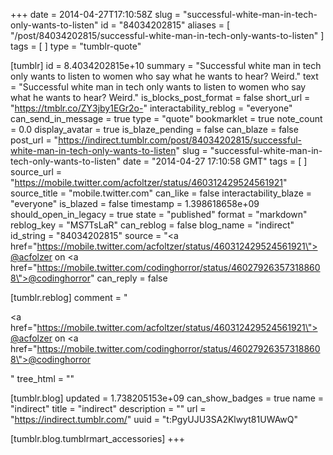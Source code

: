 +++
date = 2014-04-27T17:10:58Z
slug = "successful-white-man-in-tech-only-wants-to-listen"
id = "84034202815"
aliases = [ "/post/84034202815/successful-white-man-in-tech-only-wants-to-listen" ]
tags = [ ]
type = "tumblr-quote"

[tumblr]
id = 8.4034202815e+10
summary = "Successful white man in tech only wants to listen to women who say what he wants to hear? Weird."
text = "Successful white man in tech only wants to listen to women who say what he wants to hear? Weird."
is_blocks_post_format = false
short_url = "https://tmblr.co/ZY3jby1EGr2o-"
interactability_reblog = "everyone"
can_send_in_message = true
type = "quote"
bookmarklet = true
note_count = 0.0
display_avatar = true
is_blaze_pending = false
can_blaze = false
post_url = "https://indirect.tumblr.com/post/84034202815/successful-white-man-in-tech-only-wants-to-listen"
slug = "successful-white-man-in-tech-only-wants-to-listen"
date = "2014-04-27 17:10:58 GMT"
tags = [ ]
source_url = "https://mobile.twitter.com/acfoltzer/status/460312429524561921"
source_title = "mobile.twitter.com"
can_like = false
interactability_blaze = "everyone"
is_blazed = false
timestamp = 1.398618658e+09
should_open_in_legacy = true
state = "published"
format = "markdown"
reblog_key = "MS7TsLaR"
can_reblog = false
blog_name = "indirect"
id_string = "84034202815"
source = "<a href=\"https://mobile.twitter.com/acfoltzer/status/460312429524561921\">@acfolzer</a> on <a href=\"https://mobile.twitter.com/codinghorror/status/460279263573188608\">@codinghorror</a>"
can_reply = false

[tumblr.reblog]
comment = "<p><a href=\"https://mobile.twitter.com/acfoltzer/status/460312429524561921\">@acfolzer</a> on <a href=\"https://mobile.twitter.com/codinghorror/status/460279263573188608\">@codinghorror</a></p>"
tree_html = ""

[tumblr.blog]
updated = 1.738205153e+09
can_show_badges = true
name = "indirect"
title = "indirect"
description = ""
url = "https://indirect.tumblr.com/"
uuid = "t:PgyUJU3SA2Klwyt81UWAwQ"

[tumblr.blog.tumblrmart_accessories]
+++
